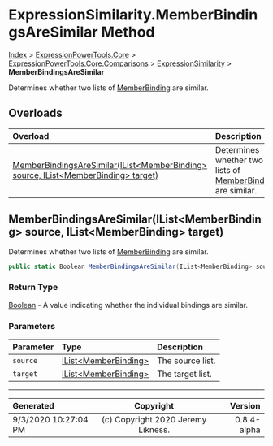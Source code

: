 ﻿# ExpressionSimilarity.MemberBindingsAreSimilar Method

[Index](../index.md) > [ExpressionPowerTools.Core](ExpressionPowerTools.Core.a.md) > [ExpressionPowerTools.Core.Comparisons](ExpressionPowerTools.Core.Comparisons.n.md) > [ExpressionSimilarity](ExpressionPowerTools.Core.Comparisons.ExpressionSimilarity.cs.md) > **MemberBindingsAreSimilar**

Determines whether two lists of [MemberBinding](https://docs.microsoft.com/dotnet/api/system.linq.expressions.memberbinding) are similar.

## Overloads

| Overload | Description |
| :-- | :-- |
| [MemberBindingsAreSimilar(IList&lt;MemberBinding> source, IList&lt;MemberBinding> target)](#memberbindingsaresimilarilistmemberbinding-source-ilistmemberbinding-target) | Determines whether two lists of [MemberBinding](https://docs.microsoft.com/dotnet/api/system.linq.expressions.memberbinding) are similar. |
## MemberBindingsAreSimilar(IList&lt;MemberBinding> source, IList&lt;MemberBinding> target)

Determines whether two lists of [MemberBinding](https://docs.microsoft.com/dotnet/api/system.linq.expressions.memberbinding) are similar.

```csharp
public static Boolean MemberBindingsAreSimilar(IList<MemberBinding> source, IList<MemberBinding> target)
```

### Return Type

 [Boolean](https://docs.microsoft.com/dotnet/api/system.boolean)  - A value indicating whether the individual bindings are similar.

### Parameters

| Parameter | Type | Description |
| :-- | :-- | :-- |
| `source` | [IList&lt;MemberBinding>](https://docs.microsoft.com/dotnet/api/system.collections.generic.ilist-1) | The source list. |
| `target` | [IList&lt;MemberBinding>](https://docs.microsoft.com/dotnet/api/system.collections.generic.ilist-1) | The target list. |



---

| Generated | Copyright | Version |
| :-- | :-: | --: |
| 9/3/2020 10:27:04 PM | (c) Copyright 2020 Jeremy Likness. | 0.8.4-alpha |
